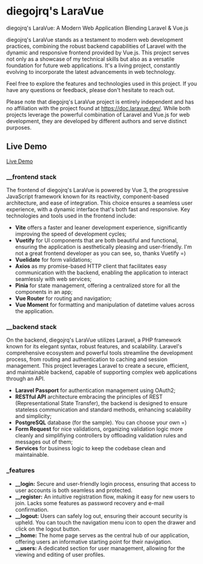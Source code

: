 
# diegojrq's LaraVue

diegojrq's LaraVue: A Modern Web Application Blending Laravel & Vue.js

diegojrq's LaraVue stands as a testament to modern web development practices, combining the robust backend capabilities of Laravel with the dynamic and responsive frontend provided by Vue.js. This project serves not only as a showcase of my technical skills but also as a versatile foundation for future web applications. It's a living project, constantly evolving to incorporate the latest advancements in web technology.

Feel free to explore the features and technologies used in this project. If you have any questions or feedback, please don't hesitate to reach out.

Please note that diegojrq's LaraVue project is entirely independent and has no affiliation with the project found at https://doc.laravue.dev/. While both projects leverage the powerful combination of Laravel and Vue.js for web development, they are developed by different authors and serve distinct purposes.

## Live Demo

[Live Demo](https://laravue.diegoqueiroz.dev/)

### __frontend stack

The frontend of diegojrq's LaraVue is powered by Vue 3, the progressive JavaScript framework known for its reactivity, component-based architecture, and ease of integration. This choice ensures a seamless user experience, with a dynamic interface that's both fast and responsive. Key technologies and tools used in the frontend include:

- **Vite** offers a faster and leaner development experience, significantly improving the speed of development cycles;
- **Vuetify** for UI components that are both beautiful and functional, ensuring the application is aesthetically pleasing and user-friendly. I'm not a great frontend developer as you can see, so, thanks Vuetify =)
- **Vuelidate** for form validations;
- **Axios** as my promise-based HTTP client that facilitates easy communication with the backend, enabling the application to interact seamlessly with web services;
- **Pinia** for state management, offering a centralized store for all the components in an app;
- **Vue Router** for routing and navigation;
- **Vue Moment** for formatting and manipulation of datetime values across the application.

### __backend stack

On the backend, diegojrq's LaraVue utilizes Laravel, a PHP framework known for its elegant syntax, robust features, and scalability. Laravel's comprehensive ecosystem and powerful tools streamline the development process, from routing and authentication to caching and session management. This project leverages Laravel to create a secure, efficient, and maintainable backend, capable of supporting complex web applications through an API.

- **Laravel Passport** for authentication management using OAuth2;
- **RESTful API** architecture embracing the principles of REST (Representational State Transfer), the backend is designed to ensure stateless communication and standard methods, enhancing scalability and simplicity;
- **PostgreSQL** database (for the sample). You can choose your own =)
- **Form Request** for nice validations, organizing validation logic more cleanly and simplifiying controllers by offloading validation rules and messages out of them;
- **Services** for business logic to keep the codebase clean and maintainable.

### _features

- **__login:** Secure and user-friendly login process, ensuring that access to user accounts is both seamless and protected.
- **__register:** An intuitive registration flow, making it easy for new users to join. Lacks some features as password recovery and e-mail confirmation.
- **__logout:** Users can safely log out, ensuring their account security is upheld. You can touch the navigation menu icon to open the drawer and click on the logout button.
- **__home:** The home page serves as the central hub of our application, offering users an informative starting point for their navigation.
- **__users:** A dedicated section for user management, allowing for the viewing and editing of user profiles.